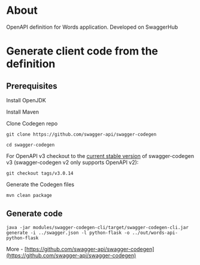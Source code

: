 # About
OpenAPI definition for Words application. Developed on SwaggerHub

# Generate client code from the definition
## Prerequisites
Install OpenJDK

Install Maven

Clone Codegen repo

```
git clone https://github.com/swagger-api/swagger-codegen
```
```
cd swagger-codegen
```

For OpenAPI v3 checkout to the [current stable version](https://github.com/swagger-api/swagger-codegen#compatibility) of swagger-codegen v3 (swagger-codegen v2 only supports OpenAPI v2):

```
git checkout tags/v3.0.14
```
Generate the Codegen files
```
mvn clean package
```

## Generate code
```
java -jar modules/swagger-codegen-cli/target/swagger-codegen-cli.jar generate -i ../swagger.json -l python-flask -o ../out/words-api-python-flask
```

More - [https://github.com/swagger-api/swagger-codegen](https://github.com/swagger-api/swagger-codegen)
